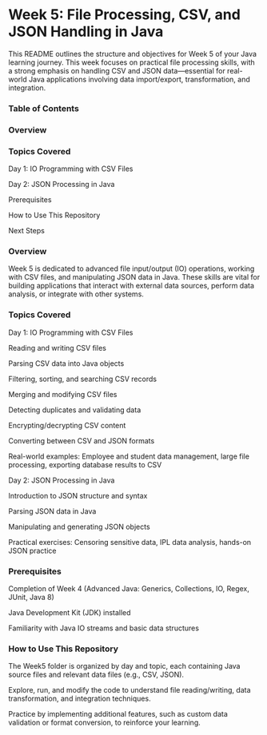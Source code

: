 # Week 5: File Processing, CSV, and JSON Handling in Java
This README outlines the structure and objectives for Week 5 of your Java learning journey. This week focuses on practical file processing skills, with a strong emphasis on handling CSV and JSON data—essential for real-world Java applications involving data import/export, transformation, and integration.

### Table of Contents
### Overview

### Topics Covered

Day 1: IO Programming with CSV Files

Day 2: JSON Processing in Java

Prerequisites

How to Use This Repository

Next Steps

### Overview
Week 5 is dedicated to advanced file input/output (IO) operations, working with CSV files, and manipulating JSON data in Java. These skills are vital for building applications that interact with external data sources, perform data analysis, or integrate with other systems.

### Topics Covered
Day 1: IO Programming with CSV Files

Reading and writing CSV files

Parsing CSV data into Java objects

Filtering, sorting, and searching CSV records

Merging and modifying CSV files

Detecting duplicates and validating data

Encrypting/decrypting CSV content

Converting between CSV and JSON formats

Real-world examples: Employee and student data management, large file processing, exporting database results to CSV

Day 2: JSON Processing in Java

Introduction to JSON structure and syntax

Parsing JSON data in Java

Manipulating and generating JSON objects

Practical exercises: Censoring sensitive data, IPL data analysis, hands-on JSON practice

### Prerequisites
Completion of Week 4 (Advanced Java: Generics, Collections, IO, Regex, JUnit, Java 8)

Java Development Kit (JDK) installed

Familiarity with Java IO streams and basic data structures

### How to Use This Repository
The Week5 folder is organized by day and topic, each containing Java source files and relevant data files (e.g., CSV, JSON).

Explore, run, and modify the code to understand file reading/writing, data transformation, and integration techniques.

Practice by implementing additional features, such as custom data validation or format conversion, to reinforce your learning.
